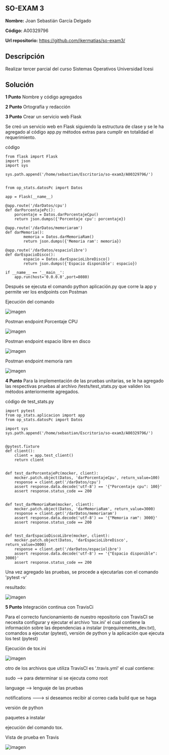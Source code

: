 ## SO-EXAM 3

**Nombre:** Joan Sebastián García Delgado

**Código:** A00329796

**Url repositorio:** https://github.com/ikermatias/so-exam3/

## Descripción

Realizar tercer parcial del curso Sistemas Operativos Universidad Icesi

## Solución

**1 Punto** Nombre y código agregados 

**2 Punto** Ortografía y redacción

**3 Punto** 
Crear un servicio web Flask

Se creó un servicio web en Flask siguiendo la estructura de clase y se le ha agregado al código app.py métodos extras para cumplir en totalidad el requerimiento.

código
~~~
from flask import Flask
import json
import sys

sys.path.append('/home/sebastian/Escritorio/so-exam3/A00329796/')


from op_stats.datosPc import Datos

app = Flask(__name__)

@app.route('/darDatos/cpu')
def darPorcentajePc():
	porcentaje = Datos.darPorcentajeCpu()
	return json.dumps({'Porcentaje cpu': porcentaje})

@app.route('/darDatos/memoriaram')
def darMemoria():
        memoria = Datos.darMemoriaRam()
        return json.dumps({'Memoria ram': memoria})

@app.route('/darDatos/espaciolibre')
def darEspacioDisco():
        espacio = Datos.darEspacioLibreDisco()
        return json.dumps({'Espacio disponible': espacio})

if __name__ == '__main__':
	app.run(host='0.0.0.0',port=8080)
~~~

Después se ejecuta el comando python aplicación.py que corre la app y permite ver los endpoints con Postman

Ejecución del comando

![imagen](./imagenes/ejecucionApp.png)

Postman endpoint Porcentaje CPU

![imagen](./imagenes/postmanCpu.png)

Postman endpoint espacio libre en disco

![imagen](./imagenes/postmanDisco.png)

Postman endpoint memoria ram

![imagen](./imagenes/postManRam.png)

**4 Punto** 
Para la implementación de las pruebas unitarias, se le ha agregado las respectivas pruebas al archivo /tests/test_stats.py que validen los métodos anteriormente agregados.

código de test_stats.py
~~~
import pytest
from op_stats.aplicacion import app
from op_stats.datosPc import Datos

import sys
sys.path.append('/home/sebastian/Escritorio/so-exam3/A00329796/')


@pytest.fixture
def client():
    client = app.test_client()
    return client


def test_darPorcentajePc(mocker, client):
    mocker.patch.object(Datos, 'darPorcentajeCpu', return_value=100)
    response = client.get('/darDatos/cpu')
    assert response.data.decode('utf-8') == '{"Porcentaje cpu": 100}'
    assert response.status_code == 200


def test_darMemoriaRam(mocker, client):
    mocker.patch.object(Datos, 'darMemoriaRam', return_value=3000)
    response = client.get('/darDatos/memoriaram')
    assert response.data.decode('utf-8') == '{"Memoria ram": 3000}'
    assert response.status_code == 200


def test_darEspacioDiscoLibre(mocker, client):
    mocker.patch.object(Datos, 'darEspacioLibreDisco', return_value=3000)
    response = client.get('/darDatos/espaciolibre')
    assert response.data.decode('utf-8') == '{"Espacio disponible": 3000}'
    assert response.status_code == 200
~~~

Una vez agregado las pruebas, se procede a ejecutarlas con el comando 'pytest -v'

resultado:

![imagen](./imagenes/pruebasUnitarias.png)

**5 Punto** 
Integración continua con TravisCi

Para el correcto funcionamiento de nuestro repositorio con TravisCI se necesita configurar y ejecutar el archivo 'tox.ini' el cual contiene la información sobre las dependencias a instalar (rrqequirements_dev.txt), comandos a ejecutar (pytest), versión de python y la aplicación que ejecuta los test (pytest)

Ejecución de tox.ini

![imagen](./imagenes/tox.png)

otro de los archivos que utiliza TravisCI es '.travis.yml' el cual contiene:

sudo --> para determinar si se ejecuta como root

language --> lenguaje de las pruebas

notifications ---> si deseamos recibir al correo cada build que se haga
 
versión de python

paquetes a instalar

ejecución del comando tox.

Vista de prueba en Travis

![imagen](./imagenes/travis.png)






